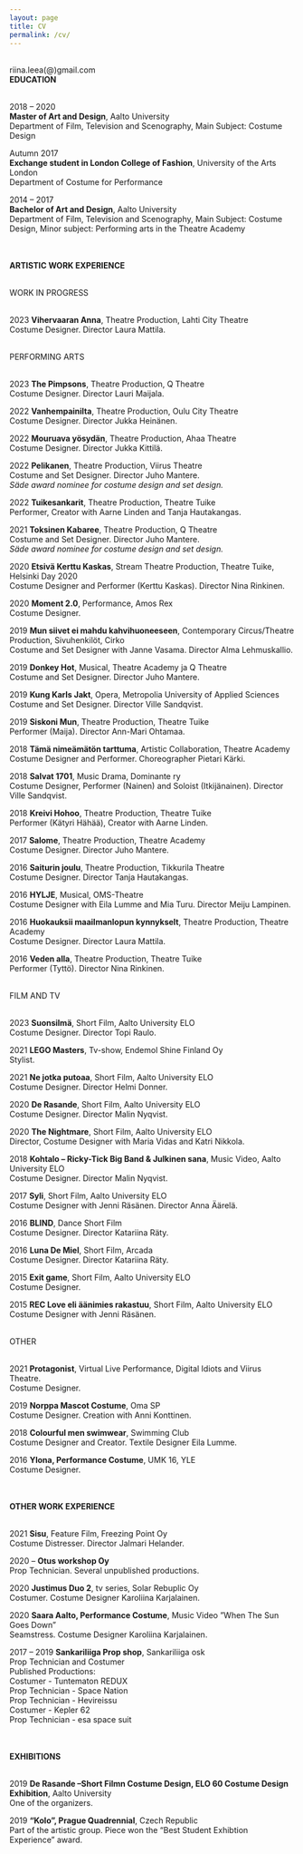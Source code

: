 ```yaml
---
layout: page
title: CV
permalink: /cv/
---
```

<br/>
riina.leea(@)gmail.com  
<br/>
<div class="post-text-alone">  
<strong>EDUCATION</strong>  
<p></p>   
<br/>
2018 – 2020  
<br/>
<strong>Master of Art and Design</strong>, Aalto University  
<br/> 
Department of Film, Television and Scenography, Main Subject: Costume Design  
<p></p>   
Autumn 2017 
<br/> 
<strong>Exchange student in London College of Fashion</strong>, University of the Arts London  
<br/>  
Department of Costume for Performance  
<p></p> 
2014 – 2017  
<br/>
<strong>Bachelor of Art and Design</strong>, Aalto University
<br/>
Department of Film, Television and Scenography, Main Subject: Costume Design, Minor
subject: Performing arts in the Theatre Academy  
<p></p>  
<br/>
<br/>
<strong>ARTISTIC WORK EXPERIENCE</strong>  
<p></p>  
<br/>
WORK IN PROGRESS  
<p></p>  
<br/>
2023 <strong>Vihervaaran Anna</strong>, Theatre Production, Lahti City Theatre
<br/>
Costume Designer. Director Laura Mattila.  
<p></p>  
<br/>
PERFORMING ARTS  
<p></p>  
<br/>
2023 <strong>The Pimpsons</strong>, Theatre Production, Q Theatre
<br/>
Costume Designer. Director Lauri Maijala.  
<p></p>  
2022 <strong>Vanhempainilta</strong>, Theatre Production, Oulu City Theatre  
<br/>
Costume Designer. Director Jukka Heinänen.  
<p></p>   
2022 <strong>Mouruava yösydän</strong>, Theatre Production, Ahaa Theatre  
<br/>
Costume Designer. Director Jukka Kittilä.  
<p></p>  
2022 <strong>Pelikanen</strong>, Theatre Production, Viirus Theatre 
 <br/>
Costume and Set Designer. Director Juho Mantere.
 <br/>
<em>Säde award nominee for costume design and set design.</em>
<p></p>  
2022 <strong>Tuikesankarit</strong>, Theatre Production, Theatre Tuike
 <br/>
Performer, Creator with Aarne Linden and Tanja Hautakangas.
<p></p>  
2021 <strong>Toksinen Kabaree</strong>, Theatre Production, Q Theatre
 <br/>
Costume and Set Designer. Director Juho Mantere.
 <br/>
<em>Säde award nominee for costume design and set design.</em>
<p></p>  
2020 <strong>Etsivä Kerttu Kaskas</strong>, Stream Theatre Production, Theatre Tuike, Helsinki Day 2020
 <br/>
Costume Designer and Performer (Kerttu Kaskas). Director Nina Rinkinen.
<p></p>  
2020 <strong>Moment 2.0</strong>, Performance, Amos Rex
 <br/>
Costume Designer.
<p></p>  
2019 <strong>Mun siivet ei mahdu kahvihuoneeseen</strong>, Contemporary Circus/Theatre Production, Sivuhenkilöt, Cirko
 <br/>
Costume and Set Designer with Janne Vasama. Director Alma Lehmuskallio.
<p></p>  
2019 <strong>Donkey Hot</strong>, Musical, Theatre Academy ja Q Theatre
 <br/>
Costume and Set Designer. Director Juho Mantere.
<p></p>  
2019 <strong>Kung Karls Jakt</strong>, Opera, Metropolia University of Applied Sciences
 <br/>
Costume and Set Designer. Director Ville Sandqvist.
<p></p> 
2019 <strong>Siskoni Mun</strong>, Theatre Production, Theatre Tuike
 <br/>
Performer (Maija). Director Ann-Mari Ohtamaa.
<p></p>  
2018 <strong>Tämä nimeämätön tarttuma</strong>, Artistic Collaboration, Theatre Academy
 <br/>
Costume Designer and Performer. Choreographer Pietari Kärki.
<p></p>  
2018 <strong>Salvat 1701</strong>, Music Drama, Dominante ry
 <br/>
Costume Designer, Performer (Nainen) and Soloist (Itkijänainen). Director Ville Sandqvist.
<p></p> 
2018 <strong>Kreivi Hohoo</strong>, Theatre Production, Theatre Tuike
 <br/>
Performer (Kätyri Hähää), Creator with Aarne Linden.
<p></p>  
2017 <strong>Salome</strong>, Theatre Production, Theatre Academy
 <br/>
Costume Designer. Director Juho Mantere.
<p></p>  
2016 <strong>Saiturin joulu</strong>, Theatre Production, Tikkurila Theatre
 <br/>
Costume Designer. Director Tanja Hautakangas.
<p></p>  
2016 <strong>HYLJE</strong>, Musical, OMS-Theatre
 <br/>
Costume Designer with Eila Lumme and Mia Turu. Director Meiju Lampinen.
<p></p>  
2016 <strong>Huokauksii maailmanlopun kynnykselt</strong>, Theatre Production, Theatre Academy
 <br/>
Costume Designer. Director Laura Mattila.
<p></p> 
2016 <strong>Veden alla</strong>, Theatre Production, Theatre Tuike
 <br/>
Performer (Tyttö). Director Nina Rinkinen.
<p></p>  
<br/>
FILM AND TV
<p></p>  
<br/>
2023 <strong>Suonsilmä</strong>, Short Film, Aalto University ELO
 <br/>
Costume Designer. Director Topi Raulo.
<p></p>  
2021 <strong>LEGO Masters</strong>, Tv-show, Endemol Shine Finland Oy
 <br/>
Stylist.
<p></p>  
2021 <strong>Ne jotka putoaa</strong>, Short Film, Aalto University ELO
 <br/>
Costume Designer. Director Helmi Donner.
<p></p>  
2020 <strong>De Rasande</strong>, Short Film, Aalto University ELO
 <br/>
Costume Designer. Director Malin Nyqvist.
<p></p>  
2020 <strong>The Nightmare</strong>, Short Film, Aalto University ELO
 <br/>
Director, Costume Designer with Maria Vidas and Katri Nikkola.
<p></p>  
2018 <strong>Kohtalo – Ricky-Tick Big Band & Julkinen sana</strong>, Music Video, Aalto University ELO
 <br/>
Costume Designer. Director Malin Nyqvist.
<p></p>
2017 <strong>Syli</strong>, Short Film, Aalto University ELO
 <br/>
Costume Designer with Jenni Räsänen. Director Anna Äärelä.
<p></p>  
2016 <strong>BLIND</strong>, Dance Short Film
 <br/>
Costume Designer. Director Katariina Räty.
<p></p>  
2016 <strong>Luna De Miel</strong>, Short Film, Arcada
 <br/>
Costume Designer. Director Katariina Räty.
<p></p>  
2015 <strong>Exit game</strong>, Short Film, Aalto University ELO
 <br/>
Costume Designer.
<p></p>  
2015 <strong>REC Love eli äänimies rakastuu</strong>, Short Film, Aalto University ELO
 <br/>
Costume Designer with Jenni Räsänen.
<p></p> 
<br/>
OTHER
<p></p>  
<br/>
2021 <strong>Protagonist</strong>, Virtual Live Performance, Digital Idiots and Viirus Theatre.
<br/>
Costume Designer.
<p></p>  
2019 <strong>Norppa Mascot Costume</strong>, Oma SP
<br/>
Costume Designer. Creation with Anni Konttinen.
<p></p>  
2018 <strong>Colourful men swimwear</strong>, Swimming Club
<br/>
Costume Designer and Creator. Textile Designer Eila Lumme.
<p></p>  
2016 <strong>Ylona, Performance Costume</strong>, UMK 16, YLE
<br/>
Costume Designer.
<p></p> 
<br/>
<br/>
<strong>OTHER WORK EXPERIENCE</strong>
<p></p>  
<br/>
2021 <strong>Sisu</strong>, Feature Film, Freezing Point Oy
<br/>
Costume Distresser. Director Jalmari Helander.
<p></p>  
2020 – <strong>Otus workshop Oy</strong>
<br/>
Prop Technician. Several unpublished productions.
<p></p>  
2020 <strong>Justimus Duo 2</strong>, tv series, Solar Rebuplic Oy
<br/>
Costumer. Costume Designer Karoliina Karjalainen.
<p></p>  
2020 <strong>Saara Aalto, Performance Costume</strong>, Music Video ”When The Sun Goes Down”
<br/>
Seamstress. Costume Designer Karoliina Karjalainen.
<p></p>  
2017 – 2019 <strong>Sankariliiga Prop shop</strong>, Sankariliiga osk
<br/>
Prop Technician and Costumer
<br/>
Published Productions:
<br/>
Costumer - Tuntematon REDUX
<br/>
Prop Technician - Space Nation
<br/>
Prop Technician - Hevireissu
<br/>
Costumer - Kepler 62
<br/>
Prop Technician - esa space suit
<p></p>  
<br/>
<br/>
<strong>EXHIBITIONS</strong>
<p></p>  
<br/>
2019 <strong>De Rasande –Short Filmn Costume Design, ELO 60 Costume Design Exhibition</strong>, Aalto University
<br/>
One of the organizers.
<p></p>  
2019 <strong>“Kolo”, Prague Quadrennial</strong>, Czech Republic
<br/>
Part of the artistic group. Piece won the “Best Student Exhibtion Experience” award.
</div>  
<p></p>
